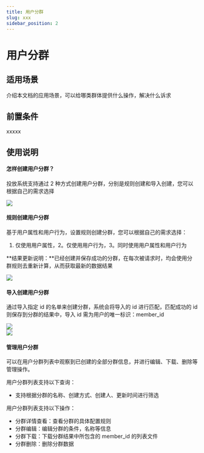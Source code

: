 ```yaml
---
title: 用户分群
slug: xxx
sidebar_position: 2
---
```



# 用户分群

## 适用场景

介绍本文档的应用场景，可以给哪类群体提供什么操作，解决什么诉求

## 前置条件

xxxxx

## 使用说明

#### 怎样创建用户分群？

投放系统支持通过 2 种方式创建用户分群，分别是规则创建和导入创建，您可以根据自己的需求选择

<img src="/assets/OR5abkZr7ozOK6xvdPcceJBonYd.png"/>

#### 规则创建用户分群

基于用户属性和用户行为，设置规则创建分群，您可以根据自己的需求选择：

1. 仅使用用户属性，2。仅使用用户行为，3。同时使用用户属性和用户行为

**结果更新说明：**已经创建并保存成功的分群，在每次被请求时，均会使用分群规则去重新计算，从而获取最新的数据结果

<img src="/assets/OK9tb2ay4ox1sVxhgy2cPMHmnIe.png"/>

#### 导入创建用户分群

通过导入指定 id 的名单来创建分群，系统会将导入的 id 进行匹配，匹配成功的 id 则保存到分群的结果中，导入 id 需为用户的唯一标识：member_id

<div class="grid gap-3 grid-cols-2">
<div>
<img src="/assets/A1xAb3WjPoDb7PxeOm3cYnFdnXb.png"/>
</div>
<div>
<img src="/assets/KJjjbSKjPoMPcoxkE9xc2hoonsc.png"/>
</div>
</div>

#### 管理用户分群

可以在用户分群列表中观察到已创建的全部分群信息，并进行编辑、下载、删除等管理操作。

用户分群列表支持以下查询：

- 支持根据分群的名称、创建方式、创建人、更新时间进行筛选

用户分群列表支持以下操作：

- 分群详情查看：查看分群的具体配置规则
- 分群编辑：编辑分群的条件，名称等信息
- 分群下载：下载分群结果中所包含的 member_id 的列表文件
- 分群删除：删除分群数据

